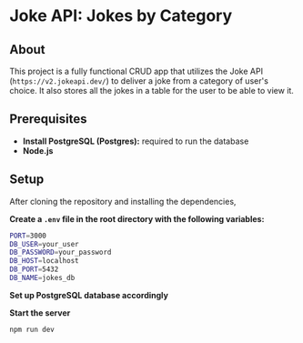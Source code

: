 # Joke API: Jokes by Category

## About
This project is a fully functional CRUD app that utilizes the Joke API (`https://v2.jokeapi.dev/`) to deliver a joke from a category of user's choice. It also stores all the jokes in a table for the user to be able to view it.

## Prerequisites
* **Install PostgreSQL (Postgres):** required to run the database
* **Node.js** 

## Setup
After cloning the repository and installing the dependencies,

**Create a `.env` file in the root directory with the following variables:**
```bash
PORT=3000
DB_USER=your_user
DB_PASSWORD=your_password
DB_HOST=localhost
DB_PORT=5432
DB_NAME=jokes_db
```

**Set up PostgreSQL database accordingly**

**Start the server**
```bash
npm run dev
```